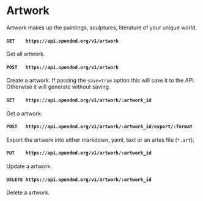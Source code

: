 # Artwork
Artwork makes up the paintings, sculptures, literature of your unique world.

#### `GET    https://api.opendnd.org/v1/artwork`
Get all artwork.

#### `POST   https://api.opendnd.org/v1/artwork`
Create a artwork. If passing the `save=true` option this will save it to the API. Otherwise it will generate without saving.

#### `GET    https://api.opendnd.org/v1/artwork/:artwork_id`
Get a artwork.

#### `POST   https://api.opendnd.org/v1/artwork/:artwork_id/export/:format`
Export the artwork into either markdown, yaml, text or an artes file (`*.art`).

#### `PUT    https://api.opendnd.org/v1/artwork/:artwork_id`
Update a artwork.

#### `DELETE https://api.opendnd.org/v1/artwork/:artwork_id`
Delete a artwork.